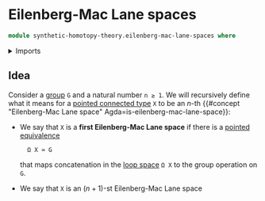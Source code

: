 # Eilenberg-Mac Lane spaces

```agda
module synthetic-homotopy-theory.eilenberg-mac-lane-spaces where
```

<details><summary>Imports</summary>

```agda

```

</details>

## Idea

Consider a [group](group-theory.groups.md) `G` and a natural number `n ≥ 1`. We
will recursively define what it means for a
[pointed connected type](higher-group-theory.higher-groups.md) `X` to be an
$n$-th {{#concept "Eilenberg-Mac Lane space" Agda=is-eilenberg-mac-lane-space}}:

- We say that `X` is a **first Eilenberg-Mac Lane space** if there is a
  [pointed equivalence](structured-types.pointed-equivalences.md)

  ```text
    Ω X ≃ G
  ```

  that maps concatenation in the
  [loop space](synthetic-homotopy-theory.loop-spaces.md) `Ω X` to the group
  operation on `G`.

- We say that `X` is an $(n+1)$-st Eilenberg-Mac Lane space
